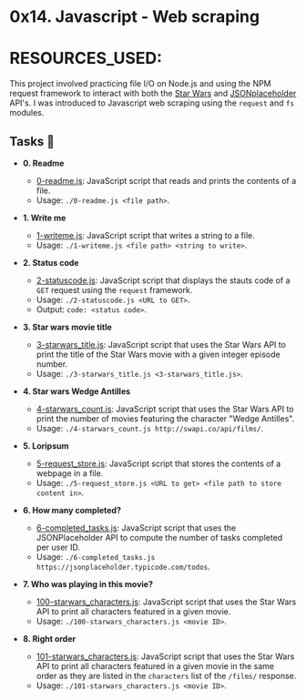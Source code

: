 # 0x14. Javascript - Web scraping

# RESOURCES_USED:

This project involved practicing file I/O on Node.js and using the NPM request
framework to interact with both the [Star Wars](https://swapi.co/) and
[JSONplaceholder](https://jsonplaceholder.typicode.com) API's.
I was introduced to Javascript web scraping using the `request` and `fs` modules.

## Tasks :page_with_curl:

- **0. Readme**

  - [0-readme.js](./0-readme.js): JavaScript script that reads and prints the
    contents of a file.
  - Usage: `./0-readme.js <file path>`.

- **1. Write me**

  - [1-writeme.js](./1-writeme.js): JavaScript script that writes a string to a
    file.
  - Usage: `./1-writeme.js <file path> <string to write>`.

- **2. Status code**

  - [2-statuscode.js](./2-statuscode.js): JavaScript script that displays the
    stauts code of a `GET` request using the `request` framework.
  - Usage: `./2-statuscode.js <URL to GET>`.
  - Output: `code: <status code>`.

- **3. Star wars movie title**

  - [3-starwars_title.js](./3-starwars_title.js): JavaScript script that uses the
    Star Wars API to print the title of the Star Wars movie with a given integer episode
    number.
  - Usage: `./3-starwars_title.js <3-starwars_title.js>`.

- **4. Star wars Wedge Antilles**

  - [4-starwars_count.js](./4-starwars_count.js): JavaScript script that uses the
    Star Wars API to print the number of movies featuring the character "Wedge Antilles".
  - Usage: `./4-starwars_count.js http://swapi.co/api/films/`.

- **5. Loripsum**

  - [5-request_store.js](./5-request_store.js): JavaScript script that stores the
    contents of a webpage in a file.
  - Usage: `./5-request_store.js <URL to get> <file path to store content in>`.

- **6. How many completed?**

  - [6-completed_tasks.js](./6-completed_tasks.js): JavaScript script that uses the
    JSONPlaceholder API to compute the number of tasks completed per user ID.
  - Usage: `./6-completed_tasks.js https://jsonplaceholder.typicode.com/todos`.

- **7. Who was playing in this movie?**

  - [100-starwars_characters.js](./100-starwars_characters.js): JavaScript script
    that uses the Star Wars API to print all characters featured in a given movie.
  - Usage: `./100-starwars_characters.js <movie ID>`.

- **8. Right order**
  - [101-starwars_characters.js](./101-starwars_characters.js): JavaScript script
    that uses the Star Wars API to print all characters featured in a given movie in
    the same order as they are listed in the `characters` list of the `/films/` response.
  - Usage: `./101-starwars_characters.js <movie ID>`.
